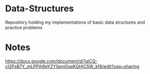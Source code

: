 # Data-Structures

Repository holding my implementations of basic data structures and practice problems

# Notes

https://docs.google.com/document/d/1gjCQ-cI2PsB7Y_mLPPjh6eYZYSeniGseKQHjC5W_kf8/edit?usp=sharing
